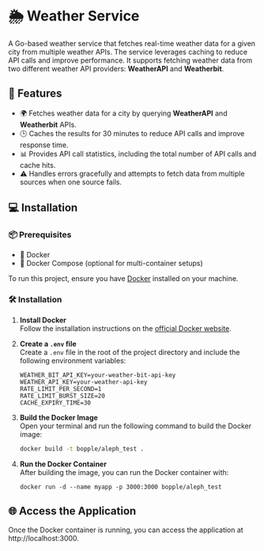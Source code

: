 # 🌦️ Weather Service

A Go-based weather service that fetches real-time weather data for a given city from multiple weather APIs. The service leverages caching to reduce API calls and improve performance. It supports fetching weather data from two different weather API providers: **WeatherAPI** and **Weatherbit**.

## 🚀 Features

- 🌍 Fetches weather data for a city by querying **WeatherAPI** and **Weatherbit** APIs.
- 🕒 Caches the results for 30 minutes to reduce API calls and improve response time.
- 📊 Provides API call statistics, including the total number of API calls and cache hits.
- ⚠️ Handles errors gracefully and attempts to fetch data from multiple sources when one source fails.

## 💻 Installation

### 📦 Prerequisites

- 🐋 Docker
- 🐳 Docker Compose (optional for multi-container setups)

To run this project, ensure you have [Docker](https://www.docker.com/) installed on your machine.

### 🛠️ Installation

1. **Install Docker**  
   Follow the installation instructions on the [official Docker website](https://www.docker.com/).

2. **Create a `.env` file**  
   Create a `.env` file in the root of the project directory and include the following environment variables:
   ```dotenv
   WEATHER_BIT_API_KEY=your-weather-bit-api-key
   WEATHER_API_KEY=your-weather-api-key
   RATE_LIMIT_PER_SECOND=1
   RATE_LIMIT_BURST_SIZE=20
   CACHE_EXPIRY_TIME=30

3. **Build the Docker Image**  
   Open your terminal and run the following command to build the Docker image:

   ```bash
   docker build -t bopple/aleph_test .
   ```
   
4. **Run the Docker Container**  
   After building the image, you can run the Docker container with:

   ```
   docker run -d --name myapp -p 3000:3000 bopple/aleph_test
   ```

## 🌐 Access the Application
Once the Docker container is running, you can access the application at http://localhost:3000.